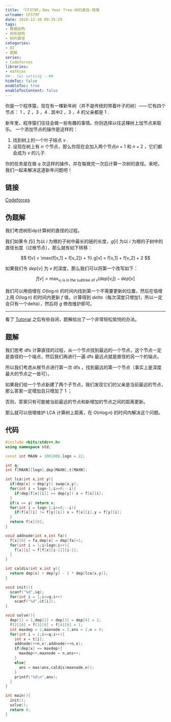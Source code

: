```yaml
---
title: 「CF379F」New Year Tree-树的直径-倍增
urlname: CF379F
date: 2018-12-30 09:35:29
tags:
- 数据结构
- 树形结构
- 树的直径
categories: 
- OI
- 题解
series:
- Codeforces
libraries:
- mathjax 
##-- toc setting --##
hideToc: false
enableToc: true
enableTocContent: false
---
```


你是一个程序猿，现在有一棵新年树（并不是传统的带着叶子的树）——它有四个节点： $1$ ，$2$ ，$3$ ，$4$ . 其中$2$ ，$3$ ，$4$ 的父亲都是 $1$ .

新年里，程序猿们往往会做一些有趣的事情。你则选择以往这棵树上加节点来取乐。 一个添加节点的操作是这样的：

1. 找到树上的一个叶子结点 $v$ .
2. 设现在树上有 $n$ 个节点，那么你现在会加入两个节点$n+1$ 和 $n+2$ ，它们都会成为 $v$ 的儿子.

你的任务是在做 $q$ 次这样的操作，并在每做完一次后计算一次树的直径。来吧，我们一起来解决这道新年问题吧！

<!--more-->

## 链接

[Codeforces](https://codeforces.com/problemset/problem/379/F)

## 伪题解

我们考虑树形dp计算树的直径的过程。

我们如果令 $f[i]$ 为以 $i$ 为根的子树中最长的链的长度，$g[i]$ 为以 $i$ 为根的子树中的直径长度（过根节点），那么就有如下转移：

$$
f[v] = \max(f[v_1] + f[v_2]) + 1\\
g[v] = f[v_1] + f[v_2] + 2
$$

如果我们令 $dep[v]$ 为 $v$ 的深度，那么我们可以将第一个改写如下：

$$
f[v] = \max _ {v_i \text{ is in the subtree of } v}(dep[v_i]) - dep[v]
$$

我们可以用倍增在 $O(\log n)$ 的时间内找到第一个不需要更新的位置，然后在倍增上用 $O(\log n)$ 的时间内更新 $f$ 值，计算得到 $delta$（每次深度只增加1，所以一定会只有一个delta），然后将 $g$ 修改维护即可。

- - - 

看了 [Tutorial](https://codeforces.com/blog/entry/10171) 之后有些自闭，题解给出了一个非常轻松愉悦的办法。

## 题解

我们思考 $\text{dfs}$ 计算直径的过程，从一个节点找到最远的一个节点，这个节点一定是直径的一个端点，然后我们再进行一遍 $\text{dfs}$ 最远点就是直径的另一个的端点。

所以我们考虑从根节点进行第一次 $\text{dfs}$ ，找到最远的第一个节点（事实上是深度最大的节点之一皆可）。

如果我们给一个节点新建了两个子节点，我们发现它们的父亲是当前最远的节点，那么答案一定增加且只增加了 $1$ ；

否则，答案只有可能被当前最远的节点和新增加的节点之间的距离更新。

那么就可以倍增维护 $\text{LCA}$ 计算树上距离，在 $O(n \log n)$ 的时间内解决这个问题。

## 代码


```cpp
#include <bits/stdc++.h>
using namespace std;

const int MAXN = 1001000,logn = 22;

int q;
int f[MAXN][logn],dep[MAXN],t[MAXN];

int lca(int x,int y){
  if(dep[x] < dep[y]) swap(x,y);
  for(int i = logn-1;i>=0;--i){
    if(dep[f[x][i]] >= dep[y]) x = f[x][i];
  }
  if(x == y) return x;
  for(int i = logn-1;i>=0;--i){
    if(f[x][i] != f[y][i]) x = f[x][i],y = f[y][i];
  }
  return f[x][0];
}

void addnode(int x,int fa){
  f[x][0] = fa,dep[x] = dep[fa]+1;
  for(int i = 1;i<logn;i++){
    f[x][i] = f[f[x][i-1]][i-1];
  }
}

int caldis(int x,int y){
  return dep[x] + dep[y] - 2 * dep[lca(x,y)];
}

void init(){
  scanf("%d",&q);
  for(int i = 1;i<=q;i++)
    scanf("%d",&t[i]);
}

void solve(){
  dep[1] = 1,dep[2] = dep[3] = dep[4] = 2;
  f[2][0] = f[3][0] = f[4][0] = 1;
  int maxdep = 2,maxnode = 2,ans = 2,n = 4;
  for(int i = 1;i<=q;i++){
    int x = t[i];
    addnode(++n,x),addnode(++n,x);
    if(dep[x] == maxdep){
      maxdep++,maxnode = n,ans++;
    }
    else{
      ans = max(ans,caldis(maxnode,n));
    }
    printf("%d\n",ans);
  }
}

int main(){
  init();
  solve();
  return 0;
}
```

